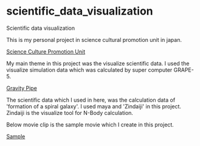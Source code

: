 # scientific_data_visualization
Scientific data visualization

This is my personal project in science cultural promotion unit in japan.  

[Science Culture Promotion Unit](http://prc.nao.ac.jp/ashub/en/index.html)

My main theme in this project was the visualize scientific data.
I used the visualize simulation data which was calculated by super computer GRAPE-5.  

[Gravity Pipe](https://en.wikipedia.org/wiki/Gravity_Pipe)

The scientific data which I used in here, was the calculation data of 'formation of a spiral galaxy'.
I used maya and 'Zindaiji' in this project.
Zindaiji is the visualize tool for N-Body calculation.

Below movie clip is the sample movie which I create in this project.

[Sample](https://www.youtube.com/watch?v=EC1SoiuYtRM)